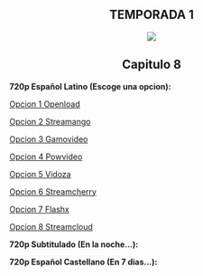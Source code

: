 ## <div align="center">TEMPORADA 1
<div align="center"><img src="https://image.tmdb.org/t/p/w780/10PrhMvQnTyZSPJ5j2ftBpvtmx1.jpg"></div>

## <div align="center">Capitulo 8</center></div>

<b>720p Español Latino (Escoge una opcion):</b>

<a href="https://openload.co/f/qm0C1LqroYg/">Opcion 1 Openload</a>

<a href="https://streamango.com/f/oesloalnbctfrkkc/">Opcion 2 Streamango</a>

<a href="http://gamovideo.com/kxwjpy2lyqs9">Opcion 3 Gamovideo</a>

<a href="http://powvideo.net/ysa6wqmkgowt">Opcion 4 Powvideo</a>

<a href="https://vidoza.net/a22m9b8kukvl.html">Opcion 5 Vidoza</a>

<a href="https://streamcherry.com/f/rnfmdmootlnkcqrq/">Opcion 6 Streamcherry</a>

<a href="https://www.flashx.tv/spii70pubfi1.html">Opcion 7 Flashx</a>

<a href="http://streamcloud.eu/760igprnywsw">Opcion 8 Streamcloud</a>

<b>720p Subtitulado (En la noche...):</b>

<b>720p Español Castellano (En 7 dias...):</b>
